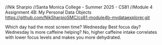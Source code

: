 //Nik Sharpio
//Santa Monica College - Summer 2025 - CS81
//Module 4 Assignment 4B: My Personal Data Objects
https://github.com/NikSharpioSMC/cs81-module4b-mydataexplorer.git

Which day had the most screen time? Wednesday
Best focus day? Wednesday
Is more caffeine helping? No, higher caffeine intake correlates with lower focus levels and makes you more dehydrated.

